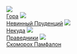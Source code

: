 ![](/books/prose_rus_classic/Николай%20Семенович%20Лесков/Гора.jpg)  
[Гора](/books/prose_rus_classic/Николай%20Семенович%20Лесков/Гора)
![](/books/prose_rus_classic/Николай%20Семенович%20Лесков/Невинный%20Пруденций.jpg)  
[Невинный Пруденций](/books/prose_rus_classic/Николай%20Семенович%20Лесков/Невинный%20Пруденций)
![](/books/prose_rus_classic/Николай%20Семенович%20Лесков/Некуда.jpg)  
[Некуда](/books/prose_rus_classic/Николай%20Семенович%20Лесков/Некуда)
![](/books/prose_rus_classic/Николай%20Семенович%20Лесков/Праведники.jpg)  
[Праведники](/books/prose_rus_classic/Николай%20Семенович%20Лесков/Праведники)
![](/books/prose_rus_classic/Николай%20Семенович%20Лесков/Скоморох%20Памфалон.jpg)  
[Скоморох Памфалон](/books/prose_rus_classic/Николай%20Семенович%20Лесков/Скоморох%20Памфалон)